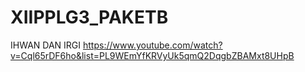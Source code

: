 # XIIPPLG3_PAKETB
IHWAN DAN IRGI
https://www.youtube.com/watch?v=Cql65rDF6ho&list=PL9WEmYfKRVyUk5qmQ2DqgbZBAMxt8UHpB
